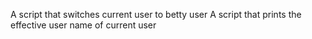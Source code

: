A script that switches current user to betty user
A script that prints the effective user name of current user
